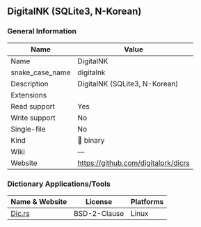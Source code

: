 
## DigitalNK (SQLite3, N-Korean) ##

### General Information ###
Name | Value
---- | -------
Name | DigitalNK
snake_case_name | digitalnk
Description | DigitalNK (SQLite3, N-Korean)
Extensions | 
Read support | Yes
Write support | No
Single-file | No
Kind | 🔢 binary
Wiki | ―
Website | https://github.com/digitalprk/dicrs




### Dictionary Applications/Tools ###
Name & Website | License | Platforms
-------------- | ------- | ---------
[Dic.rs](https://github.com/digitalprk/dicrs) |  BSD-2-Clause | Linux
